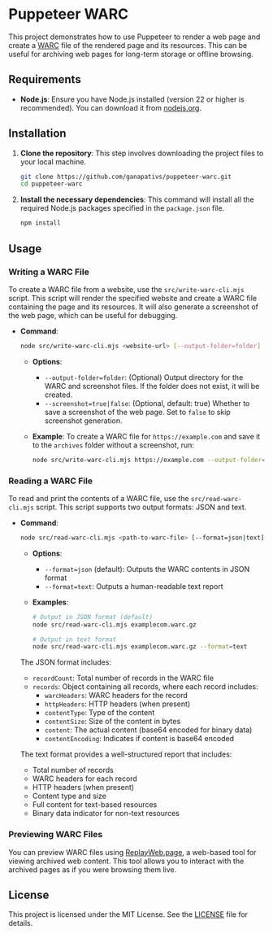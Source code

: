 # Puppeteer WARC

This project demonstrates how to use Puppeteer to render a web page and create a [WARC](https://iipc.github.io/warc-specifications/specifications/warc-format/warc-1.1/) file of the rendered page and its resources. This can be useful for archiving web pages for long-term storage or offline browsing.

## Requirements

- **Node.js**: Ensure you have Node.js installed (version 22 or higher is recommended). You can download it from [nodejs.org](https://nodejs.org/).

## Installation

1. **Clone the repository**: This step involves downloading the project files to your local machine.

   ```bash
   git clone https://github.com/ganapativs/puppeteer-warc.git
   cd puppeteer-warc
   ```

2. **Install the necessary dependencies**: This command will install all the required Node.js packages specified in the `package.json` file.

   ```bash
   npm install
   ```

## Usage

### Writing a WARC File

To create a WARC file from a website, use the `src/write-warc-cli.mjs` script. This script will render the specified website and create a WARC file containing the page and its resources. It will also generate a screenshot of the web page, which can be useful for debugging.

- **Command**:

  ```bash
  node src/write-warc-cli.mjs <website-url> [--output-folder=folder] [--screenshot=true|false]
  ```

  - **Options**:

    - `--output-folder=folder`: (Optional) Output directory for the WARC and screenshot files. If the folder does not exist, it will be created.
    - `--screenshot=true|false`: (Optional, default: true) Whether to save a screenshot of the web page. Set to `false` to skip screenshot generation.

  - **Example**: To create a WARC file for `https://example.com` and save it to the `archives` folder without a screenshot, run:

    ```bash
    node src/write-warc-cli.mjs https://example.com --output-folder=archives --screenshot=false
    ```

### Reading a WARC File

To read and print the contents of a WARC file, use the `src/read-warc-cli.mjs` script. This script supports two output formats: JSON and text.

- **Command**:

  ```bash
  node src/read-warc-cli.mjs <path-to-warc-file> [--format=json|text]
  ```

  - **Options**:

    - `--format=json` (default): Outputs the WARC contents in JSON format
    - `--format=text`: Outputs a human-readable text report

  - **Examples**:

    ```bash
    # Output in JSON format (default)
    node src/read-warc-cli.mjs examplecom.warc.gz

    # Output in text format
    node src/read-warc-cli.mjs examplecom.warc.gz --format=text
    ```

  The JSON format includes:

  - `recordCount`: Total number of records in the WARC file
  - `records`: Object containing all records, where each record includes:
    - `warcHeaders`: WARC headers for the record
    - `httpHeaders`: HTTP headers (when present)
    - `contentType`: Type of the content
    - `contentSize`: Size of the content in bytes
    - `content`: The actual content (base64 encoded for binary data)
    - `contentEncoding`: Indicates if content is base64 encoded

  The text format provides a well-structured report that includes:

  - Total number of records
  - WARC headers for each record
  - HTTP headers (when present)
  - Content type and size
  - Full content for text-based resources
  - Binary data indicator for non-text resources

### Previewing WARC Files

You can preview WARC files using [ReplayWeb.page](https://replayweb.page/), a web-based tool for viewing archived web content. This tool allows you to interact with the archived pages as if you were browsing them live.

## License

This project is licensed under the MIT License. See the [LICENSE](LICENSE) file for details.
